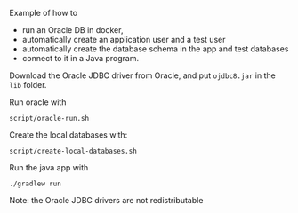 
Example of how to 

  * run an Oracle DB in docker, 
  * automatically create an application user and a test user 
  * automatically create the database schema in the app and test databases
  * connect to it in a Java program.

Download the Oracle JDBC driver from Oracle, and put `ojdbc8.jar` in the `lib` folder.

Run oracle with

    script/oracle-run.sh

Create the local databases with:

    script/create-local-databases.sh

Run the java app with

    ./gradlew run

Note: the Oracle JDBC drivers are not redistributable
